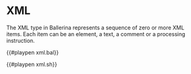 # XML

The XML type in Ballerina represents a sequence of zero or more XML items. Each item can be an element, a text, a comment or a processing instruction.

{{#playpen xml.bal}}

{{#playpen xml.sh}}